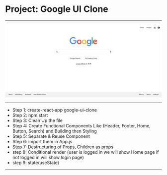 # Project: Google UI Clone
---
![CHEESE!](././public/Images/google_ui_clone.png)

---

- Step 1: create-react-app google-ui-clone
- Step 2: npm start
- Step 3: Clean Up the file
- Step 4: Create Functional Components Like (Header, Footer, Home, Button, Search) and Building then Styling
- Step 5: Separate & Reuse Component
- Step 6: import them in App.js
- Step 7: Destructuring of Props, Children as props
- step 8: Conditional render (user is logged in we will show Home page if not logged in will show login page)
- step 9: state(useState)

---